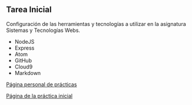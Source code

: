 ## Tarea Inicial

Configuración de las herramientas y tecnologías a utilizar en la asignatura Sistemas y Tecnologías Webs.

* NodeJS
* Express
* Atom
* GitHub
* Cloud9
* Markdown

[Página personal de prácticas](http://alu0100824780.github.io/)

[Página de la práctica inicial](http://alu0100824780.github.io/tareas-iniciales-alu0100824780/)
